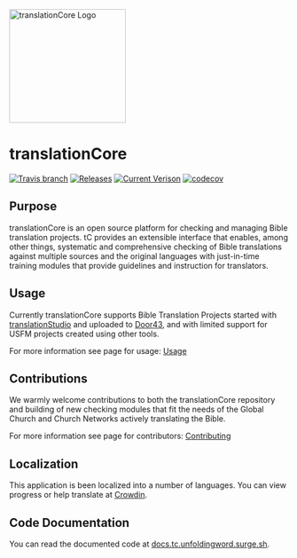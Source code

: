 <img src='https://raw.githubusercontent.com/unfoldingWord/translationCore/develop/src/images/TC_Icon.png' height="205px" width="210px" alt='translationCore Logo'>

# translationCore

[![Travis branch](https://img.shields.io/travis/unfoldingWord/translationCore/develop.svg)](https://travis-ci.org/unfoldingWord/translationCore/)
[![Releases](https://img.shields.io/github/downloads/unfoldingword/translationCore/total.svg)](https://github.com/unfoldingWord/translationCore/releases)
[![Current Verison](https://img.shields.io/github/tag/unfoldingword/translationCore.svg)](https://github.com/unfoldingWord/translationCore/tags)
[![codecov](https://codecov.io/gh/unfoldingWord/translationCore/branch/develop/graph/badge.svg)](https://codecov.io/gh/unfoldingWord/translationCore)

Purpose
---
translationCore is an open source platform for checking and managing Bible translation projects. tC provides an extensible interface that enables, among other things, systematic and comprehensive checking of Bible translations against multiple sources and the original languages with just-in-time training modules that provide guidelines and instruction for translators.

Usage
---
Currently translationCore supports Bible Translation Projects started with [translationStudio](https://unfoldingword.org/ts/) and uploaded to [Door43](https://git.door43.org/), and with limited support for USFM projects created using other tools.

For more information see page for usage: [Usage](https://github.com/unfoldingWord/translationCore/wiki/Usage)

Contributions
---
We warmly welcome contributions to both the translationCore repository and building of new checking modules that fit the needs of the Global Church and Church Networks actively translating the Bible.  

For more information see page for contributors: [Contributing](https://github.com/unfoldingWord/translationCore/wiki/Contributing)

Localization
---
This application is been localized into a number of languages.
You can view progress or help translate at [Crowdin](https://crowdin.com/project/translationcore).

Code Documentation
---

You can read the documented code at [docs.tc.unfoldingword.surge.sh](http://docs.tc.unfoldingword.surge.sh/).

